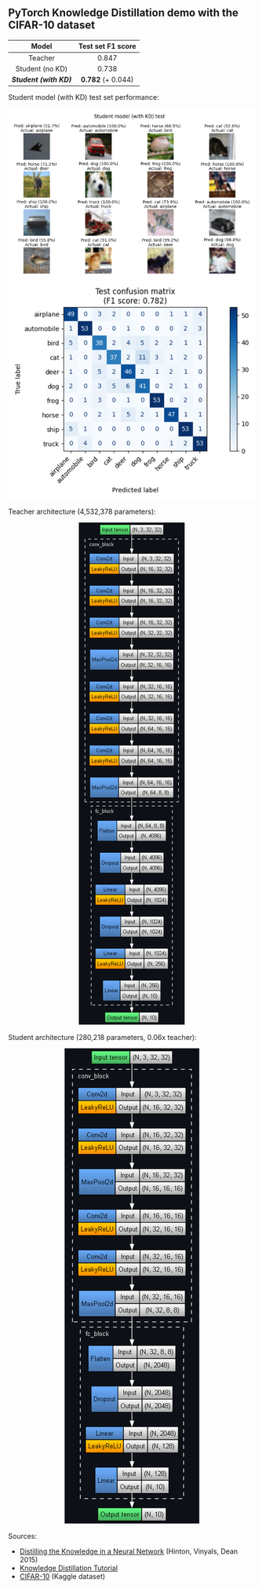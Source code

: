 ## PyTorch Knowledge Distillation demo with the CIFAR-10 dataset

|          Model          |  Test set F1 score  |
|:-----------------------:|:-------------------:|
|         Teacher         |        0.847        |
|     Student (no KD)     |        0.738        |
| **_Student (with KD)_** | **0.782** (+ 0.044) |

Student model (with KD) test set performance:

<p align="center">
	<img src="images/kd_student_output.png"/>
	<br/>
	<img src="images/test_confusion_matrix.png"/>
</p>

Teacher architecture (4,532,378 parameters):

<p align="center">
	<img src="images/teacher_architecture.png"/>
</p>

Student architecture (280,218 parameters, 0.06x teacher):

<p align="center">
	<img src="images/student_architecture.png"/>
</p>

Sources:
- [Distilling the Knowledge in a Neural Network](https://arxiv.org/pdf/1503.02531) (Hinton, Vinyals, Dean 2015)
- [Knowledge Distillation Tutorial](https://pytorch.org/tutorials/beginner/knowledge_distillation_tutorial.html)
- [CIFAR-10](https://www.kaggle.com/datasets/swaroopkml/cifar10-pngs-in-folders) (Kaggle dataset)
